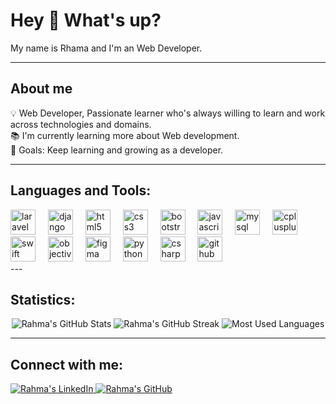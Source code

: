 <h1 align="left">Hey 👋 What's up?</h1>

<p align="left">My name is Rhama and I'm an Web Developer.</p>

---

<h2 align="left">About me</h2>

<p align="left">
💡 Web Developer, Passionate learner who's always willing to learn and work across technologies and domains.<br>
📚 I'm currently learning more about Web development.<br>
🎯 Goals: Keep learning and growing as a developer.
</p>

---

<h2 align="left">Languages and Tools:</h2>

<div align="left">
  <img src="https://cdn.jsdelivr.net/gh/devicons/devicon/icons/laravel/laravel-plain.svg" height="40" alt="laravel logo" />
  <img width="12" />
  <img src="https://cdn.jsdelivr.net/gh/devicons/devicon/icons/django/django-plain.svg" height="40" alt="django logo" />
  <img width="12" />
  <img src="https://cdn.jsdelivr.net/gh/devicons/devicon/icons/html5/html5-original.svg" height="40" alt="html5 logo" />
  <img width="12" />
  <img src="https://cdn.jsdelivr.net/gh/devicons/devicon/icons/css3/css3-original.svg" height="40" alt="css3 logo" />
  <img width="12" />
  <img src="https://cdn.jsdelivr.net/gh/devicons/devicon/icons/bootstrap/bootstrap-original.svg" height="40" alt="bootstrap logo" />
  <img width="12" />
  <img src="https://cdn.jsdelivr.net/gh/devicons/devicon/icons/javascript/javascript-original.svg" height="40" alt="javascript logo" />
  <img width="12" />
  <img src="https://cdn.jsdelivr.net/gh/devicons/devicon/icons/mysql/mysql-original.svg" height="40" alt="mysql logo" />
  <img width="12" />
  <img src="https://cdn.jsdelivr.net/gh/devicons/devicon/icons/cplusplus/cplusplus-original.svg" height="40" alt="cplusplus logo" />
  <img width="12" />
  <img src="https://cdn.jsdelivr.net/gh/devicons/devicon/icons/swift/swift-original.svg" height="40" alt="swift logo" />
  <img width="12" />
  <img src="https://cdn.jsdelivr.net/gh/devicons/devicon/icons/objectivec/objectivec-plain.svg" height="40" alt="objectivec logo" />
  <img width="12" />
  <img src="https://cdn.jsdelivr.net/gh/devicons/devicon/icons/figma/figma-original.svg" height="40" alt="figma logo" />
  <img width="12" />
  <img src="https://cdn.jsdelivr.net/gh/devicons/devicon/icons/python/python-original.svg" height="40" alt="python logo" />
  <img width="12" />
  <img src="https://cdn.jsdelivr.net/gh/devicons/devicon/icons/csharp/csharp-original.svg" height="40" alt="csharp logo" />
  <img width="12" />
  <img src="https://cdn.jsdelivr.net/gh/devicons/devicon/icons/github/github-original.svg" height="40" alt="github logo" />
</div>
---

<h2 align="left">Statistics:</h2>

<div align="center">
  <img src="https://github-readme-stats.vercel.app/api?username=Ra7ma116&show_icons=true&theme=radical" alt="Rahma's GitHub Stats" />
  <img src="https://github-readme-streak-stats.herokuapp.com?user=Ra7ma116&theme=radical&hide_border=true" alt="Rahma's GitHub Streak" />
  <img src="https://github-readme-stats.vercel.app/api/top-langs/?username=Ra7ma116&layout=compact&theme=radical" alt="Most Used Languages" />
</div>

---

<h2 align="left">Connect with me:</h2>

<p align="left">
<a href="https://www.linkedin.com/in/rahma-samy-23bab62b6/" target="_blank">
  <img src="https://img.shields.io/badge/LinkedIn-0077B5?logo=linkedin&logoColor=white" alt="Rahma's LinkedIn" />
</a>
<a href="https://github.com/Ra7ma116" target="_blank">
  <img src="https://img.shields.io/badge/GitHub-181717?logo=github&logoColor=white" alt="Rahma's GitHub" />
</a>
</p>
